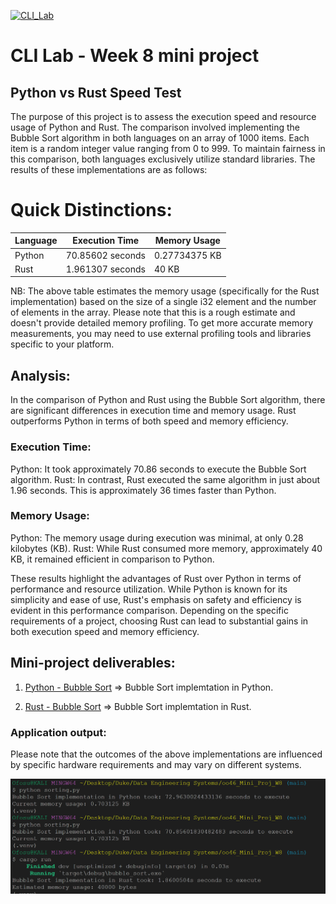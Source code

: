[![CLI_Lab](https://github.com/nogibjj/oo46_Mini_Proj_W6/actions/workflows/cicd.yml/badge.svg)][def]

# CLI Lab - Week 8 mini project

## Python vs Rust Speed Test
The purpose of this project is to assess the execution speed and resource usage of Python and Rust. The comparison involved implementing the Bubble Sort algorithm in both languages on an array of 1000 items. Each item is a random integer value ranging from 0 to 999. To maintain fairness in this comparison, both languages exclusively utilize standard libraries.
The results of these implementations are as follows:

# Quick Distinctions:
| Language | Execution Time    | Memory Usage |
|----------|-------------------|--------------|
| Python   | 70.85602 seconds  | 0.27734375 KB| 
| Rust     | 1.961307 seconds  | 40 KB        |

NB: The above table estimates the memory usage (specifically for the Rust implementation) based on the size of a single i32 element and the number of elements in the array. Please note that this is a rough estimate and doesn't provide detailed memory profiling. To get more accurate memory measurements, you may need to use external profiling tools and libraries specific to your platform.

## Analysis:
In the comparison of Python and Rust using the Bubble Sort algorithm, there are significant differences in execution time and memory usage. Rust outperforms Python in terms of both speed and memory efficiency.

### Execution Time:

Python: It took approximately 70.86 seconds to execute the Bubble Sort algorithm.
Rust: In contrast, Rust executed the same algorithm in just about 1.96 seconds. This is approximately 36 times faster than Python.

### Memory Usage:

Python: The memory usage during execution was minimal, at only 0.28 kilobytes (KB).
Rust: While Rust consumed more memory, approximately 40 KB, it remained efficient in comparison to Python.

These results highlight the advantages of Rust over Python in terms of performance and resource utilization. While Python is known for its simplicity and ease of use, Rust's emphasis on safety and efficiency is evident in this performance comparison. Depending on the specific requirements of a project, choosing Rust can lead to substantial gains in both execution speed and memory efficiency.

## Mini-project deliverables:

1. [Python - Bubble Sort](https://github.com/nogibjj/oo46_Mini_Proj_W8/blob/main/sorting.py) => Bubble Sort implemtation in Python.

2. [Rust - Bubble Sort](https://github.com/nogibjj/oo46_Mini_Proj_W8/blob/main/src/main.rs) => Bubble Sort implemtation in Rust.

### Application output:
Please note that the outcomes of the above implementations are influenced by specific hardware requirements and may vary on different systems.

![Output](output.png)


[def]: https://github.com/nogibjj/oo46_Mini_Proj_W6/actions/workflows/cicd.yml
